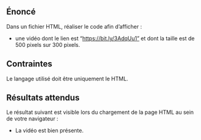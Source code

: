 ## Énoncé

Dans un fichier HTML, réaliser le code afin d’afficher :

- une vidéo dont le lien est “https://bit.ly/3AdqUu1” et dont la taille est de 500 pixels sur 300 pixels.

## Contraintes

Le langage utilisé doit être uniquement le HTML.

## Résultats attendus

Le résultat suivant est visible lors du chargement de la page HTML au sein de votre navigateur :

- La vidéo est bien présente.